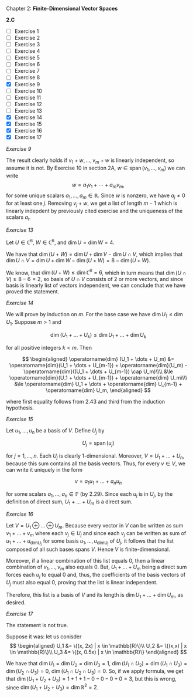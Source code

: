 Chapter 2: **Finite-Dimensional Vector Spaces**

**2.C**

- [ ] Exercise 1
- [ ] Exercise 2
- [ ] Exercise 3
- [ ] Exercise 4
- [ ] Exercise 5
- [ ] Exercise 6
- [ ] Exercise 7
- [ ] Exercise 8
- [x] Exercise 9
- [ ] Exercise 10
- [ ] Exercise 11
- [ ] Exercise 12
- [ ] Exercise 13
- [x] Exercise 14
- [x] Exercise 15
- [x] Exercise 16
- [x] Exercise 17

_Exercise 9_

The result clearly holds if $v_1 + w, \dots, v_m + w$ is linearly independent, so assume it is not.
By Exercise 10 in section 2A, $w \in \operatorname{span}(v_1, \dots, v_m)$ we can write
$$
w = a_1 v_1 + \cdots + a_m v_m,
$$
for some unique scalars $a_1, \dots, a_m \in \mathbb{R}$.
Since $w$ is nonzero, we have $a_j \neq 0$ for at least one $j$.
Removing $v_j + w$, we get a list of length $m-1$ which is linearly indepdent by previously cited exercise and the uniqueness of the scalars $a_i$.

_Exercise 13_

Let $U \in \mathbb{C}^6$, $W \in \mathbb{C}^6$, and $\operatorname{dim} U = \operatorname{dim} W = 4$.

We have that $\operatorname{dim} (U + W) = \operatorname{dim} U + \operatorname{dim} V - \operatorname{dim} U \cap V$, which implies that $\operatorname{dim} U \cap V = \operatorname{dim} U + \operatorname{dim} W - \operatorname{dim} (U + W) = 8 - \operatorname{dim} (U + W)$.

We know, that $\operatorname{dim} (U + W) \le \operatorname{dim} \mathbb{C}^6 = 6$, which in turn means that $\operatorname{dim} (U \cap V) \ge 8 - 6 = 2$, so basis of $U \cap V$ consists of 2 or more vectors, and since basis is linearly list of vectors independent, we can conclude that we have proved the statement.

_Exercise 14_

We will prove by induction on $m$.
For the base case we have $\operatorname{dim} U_1 \le \operatorname{dim} U_1$.
Suppose $m > 1$ and

$$
\operatorname{dim} (U_1 + \dots + U_k) \le \operatorname{dim} U_1 + \dots + \operatorname{dim} U_k
$$

for all positive integers $k < m$.
Then

$$
\begin{aligned}
\operatorname{dim} (U_1 + \dots + U_m) &= \operatorname{dim}(U_1 + \dots + U_{m-1}) + \operatorname{dim}(U_m) - \operatorname{dim}((U_1 + \dots + U_{m-1}) \cap U_m)\\\\
&\le \operatorname{dim}(U_1 + \dots + U_{m-1}) + \operatorname{dim} U_m\\\\
&\le \operatorname{dim} U_1 + \dots + \operatorname{dim} U_{m-1} + \operatorname{dim} U_m,
\end{aligned}
$$

where first equality follows from 2.43 and third from the induction hypothesis.

_Exercise 15_

Let $u_1, \dots, u_n$ be a basis of $V$.
Define $U_j$ by

$$
U_j = \operatorname{span}(u_j)
$$

for $j = 1, \dots, n$.
Each $U_j$ is clearly $1$-dimensional.
Moreover, $V = U_1 + \dots + U_n$, because this sum contains all the basis vectors.
Thus, for every $v \in V$, we can write it uniquely in the form

$$
v = a_1 u_1 + \dots + a_n u_n
$$

for some scalars $a_1, \dots, a_n \in \mathbb{F}$ (by 2.29).
Since each $u_j$ is in $U_j$, by the definition of direct sum, $U_1 + \dots + U_m$ is a direct sum.

_Exercise 16_

Let $V = U_1 \oplus \dots \oplus U_m$.
Because every vector in $V$ can be written as sum $v_1 + \dots + v_m$ where each $v_j \in U_j$ and since each $v_j$ can be written as sum of $u_1 + \dots + u_{\operatorname{dimU_j}}$ for some basis $u_1, \dots, u_{\operatorname{dimU_j}}$ of $U_j$, it follows that the list composed of all such bases spans $V$.
Hence $V$ is finite-dimensional.

Moreover, if a linear combination of this list equals $0$, then a linear combination of $v_1, \dots, v_m$ also equals $0$.
But, $U_1 + \dots + U_m$ being a direct sum forces each $u_j$ to equal $0$ and, thus, the coefficients of the basis vectors of $U_j$ must also equal $0$, proving that the list is linear independent.

Therefore, this list is a basis of $V$ and its length is $\operatorname{dim} U_1 + \dots + \operatorname{dim} U_m$, as desired.

_Exercise 17_

The statement is not true. 

Suppose it was: let us conisder 
$$
\begin{aligned}
U_1 &= \{(x, 2x) | x \in \mathbb{R}\}\\
U_2 &= \{(x,x) | x \in \mathbb{R}\}\\
U_3 &= \{(x, 0.5x) | x \in \mathbb{R}\}
\end{aligned}
$$

We have that  $\operatorname{dim} U_1 =  \operatorname{dim} U_2 = \operatorname{dim} U_3 = 1$,  $\operatorname{dim} (U_1 \cap U_2) = \operatorname{dim} (U_1 \cap U_3) = \operatorname{dim} (U_2 \cap U_3) = 0$, $\operatorname{dim} (U_1 \cap U_2 \cap U_3) = 0$. So, if we apply formula, we get that $\operatorname{dim} (U_1 + U_2 + U_3) = 1 + 1 + 1 - 0 - 0 - 0 + 0 = 3$, but this is wrong, since $\operatorname{dim} (U_1 + U_2 + U_3) = \operatorname{dim} \mathbb{R}^2 = 2$.